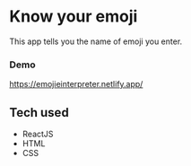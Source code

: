 # Know your emoji

This app tells you the name of emoji you enter.

### Demo
https://emojieinterpreter.netlify.app/

## Tech used

* ReactJS
* HTML
* CSS